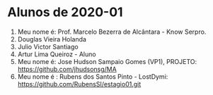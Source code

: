 # Alunos de 2020-01

1. Meu nome é: Prof. Marcelo Bezerra de Alcântara - Know Serpro.
2. Douglas Vieira Holanda
3. Julio Victor Santiago
4. Artur Lima Queiroz - Aluno
5. Meu nome é: Jose Hudson Sampaio Gomes (VP1), PROJETO: https://github.com/jhudsonsg/MA
6. Meu nome é : Rubens dos Santos Pinto - LostDymi: https://github.com/RubensSI/estagio01.git


